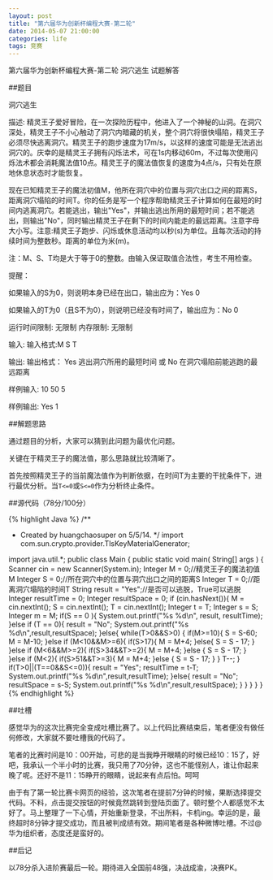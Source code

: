 ```yaml
---
layout: post
title: "第六届华为创新杯编程大赛-第二轮"
date: 2014-05-07 21:00:00
categories: life
tags: 竞赛
---
```


第六届华为创新杯编程大赛-第二轮 洞穴逃生 试题解答

##题目

洞穴逃生 

描述: 精灵王子爱好冒险，在一次探险历程中，他进入了一个神秘的山洞。在洞穴深处，精灵王子不小心触动了洞穴内暗藏的机关，整个洞穴将很快塌陷，精灵王子必须尽快逃离洞穴。精灵王子的跑步速度为17m/s，以这样的速度可能是无法逃出洞穴的。庆幸的是精灵王子拥有闪烁法术，可在1s内移动60m，不过每次使用闪烁法术都会消耗魔法值10点。精灵王子的魔法值恢复的速度为4点/s，只有处在原地休息状态时才能恢复。

现在已知精灵王子的魔法初值M，他所在洞穴中的位置与洞穴出口之间的距离S，距离洞穴塌陷的时间T。你的任务是写一个程序帮助精灵王子计算如何在最短的时间内逃离洞穴。若能逃出，输出"Yes"，并输出逃出所用的最短时间；若不能逃出，则输出"No"，同时输出精灵王子在剩下的时间内能走的最远距离。注意字母大小写。注意:精灵王子跑步、闪烁或休息活动均以秒(s)为单位。且每次活动的持续时间为整数秒。距离的单位为米(m)。

注：M、S、T均是大于等于0的整数。由输入保证取值合法性，考生不用检查。

提醒：

如果输入的S为0，则说明本身已经在出口，输出应为：Yes 0

如果输入的T为0（且S不为0），则说明已经没有时间了，输出应为：No 0

运行时间限制: 无限制 
内存限制: 无限制 

输入: 
	输入格式:M S T 

输出: 
	输出格式：
		Yes 逃出洞穴所用的最短时间
		或
		No 在洞穴塌陷前能逃跑的最远距离
 
样例输入: 10 50 5 

样例输出: Yes 1 

##解题思路

通过题目的分析，大家可以猜到此问题为最优化问题。

关键在于精灵王子的魔法值，那么思路就比较清晰了。

首先按照精灵王子的当前魔法值作为判断依据，在时间T为主要的干扰条件下，进行最优分析。当`T<=0`或`S<=0`作为分析终止条件。


##源代码（78分/100分）

{% highlight Java %}
/**
 * Created by huangchaosuper on 5/5/14.
 */
import com.sun.crypto.provider.TlsKeyMaterialGenerator;

import java.util.*;
public class Main {
    public static void main( String[] args ) {
        Scanner cin = new Scanner(System.in);
        Integer M = 0;//精灵王子的魔法初值M
        Integer S = 0;//所在洞穴中的位置与洞穴出口之间的距离S
        Integer T = 0;//距离洞穴塌陷的时间T
        String result = "Yes";//是否可以逃脱，True可以逃脱
        Integer resultTime = 0;
        Integer resultSpace = 0;
        if (cin.hasNext()){
            M = cin.nextInt();
            S = cin.nextInt();
            T = cin.nextInt();
            Integer t = T;
            Integer s = S;
            Integer m = M;
            if(S == 0 ){
                System.out.printf("%s %d\n", result, resultTime);
            }else if (T == 0){
                result = "No";
                System.out.printf("%s %d\n",result,resultSpace);
            }else{
                while(T>0&&S>0) {
                    if(M>=10){
                        S = S-60;
                        M = M-10;
                    }else if (M<10&&M>=6){
                        if(S>17){
                            M = M+4;
                        }else{
                            S = S - 17;
                        }
                    }else if (M<6&&M>=2){
                        if(S>34&&T>=2){
                            M = M+4;
                        }else {
                            S = S - 17;
                        }
                    }else if (M<2){
                        if(S>51&&T>=3){
                            M = M+4;
                        }else {
                            S = S - 17;
                        }
                    }
                    T--;
                }
                if(T>0||(T==0&&S<=0)){
                    result = "Yes";
                    resultTime = t-T;
                    System.out.printf("%s %d\n",result,resultTime);
                }else{
                    result = "No";
                    resultSpace = s-S;
                    System.out.printf("%s %d\n",result,resultSpace);
                }
            }
        }
    }
}
{% endhighlight %}


##吐槽

感觉华为的这次比赛完全变成吐槽比赛了。以上代码比赛结束后，笔者便没有做任何修改，大家就不要吐槽我的代码了。

笔者的比赛时间是10：00开始，可悲的是当我睁开眼睛的时候已经10：15了，好吧，我承认一个半小时的比赛，我只用了70分钟，这也不能怪别人，谁让你起来晚了呢。还好不是11：15睁开的眼睛，说起来有点后怕。呵呵

由于有了第一轮比赛卡网页的经验，这次笔者在提前7分钟的时候，果断选择提交代码。不料，点击提交按钮的时候竟然跳转到登陆页面了。顿时整个人都感觉不太好了。马上整理了一下心情，开始重新登录，不出所料，卡机ing。幸运的是，最终超时8分钟才提交成功，而且被判成绩有效。期间笔者是各种微博吐槽。不过@华为组织者，态度还是蛮好的。


##后记

以78分杀入进阶赛最后一轮。期待进入全国前48强，决战成渝，决赛PK。